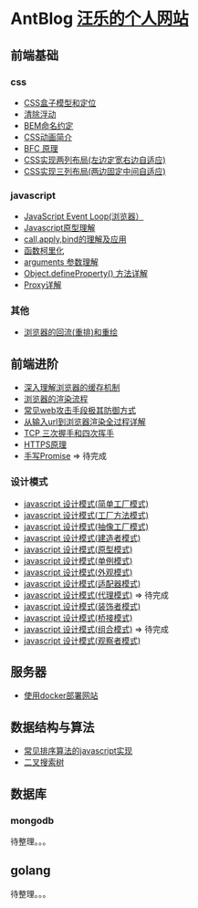# AntBlog  [汪乐的个人网站](https://github.com/antbaobao/AntVueBlogFront)
## 前端基础
### css
* [CSS盒子模型和定位](https://github.com/antbaobao/AntBlog/issues/7)
* [清除浮动](https://github.com/antbaobao/AntBlog/issues/11)
* [BEM命名约定](https://github.com/antbaobao/AntBlog/issues/10)
* [CSS动画简介](https://github.com/antbaobao/AntBlog/issues/12)
* [BFC 原理](https://github.com/antbaobao/AntBlog/issues/25)
* [CSS实现两列布局(左边定宽右边自适应)](https://github.com/antbaobao/AntBlog/issues/26)
* [CSS实现三列布局(两边固定中间自适应)](https://github.com/antbaobao/AntBlog/issues/27)
### javascript
* [JavaScript Event Loop(浏览器）](https://github.com/antbaobao/AntBlog/issues/13)
* [Javascript原型理解](https://github.com/antbaobao/AntBlog/issues/14)
* [call,apply,bind的理解及应用](https://github.com/antbaobao/AntBlog/issues/15)
* [函数柯里化](https://github.com/antbaobao/AntBlog/issues/16)
* [arguments 参数理解](https://github.com/antbaobao/AntBlog/issues/17)
* [Object.defineProperty() 方法详解](https://github.com/antbaobao/AntBlog/issues/18)
* [Proxy详解](https://github.com/antbaobao/AntBlog/issues/19)
### 其他
* [浏览器的回流(重排)和重绘](https://github.com/antbaobao/AntBlog/issues/9)
## 前端进阶
* [深入理解浏览器的缓存机制](https://github.com/antbaobao/AntBlog/issues/1)
* [浏览器的渲染流程](https://github.com/antbaobao/AntBlog/issues/8)
* [常见web攻击手段极其防御方式](https://github.com/antbaobao/AntBlog/issues/2)
* [从输入url到浏览器渲染全过程详解](https://github.com/antbaobao/AntBlog/issues/3)
* [TCP 三次握手和四次挥手](https://github.com/antbaobao/AntBlog/issues/4)
* [HTTPS原理](https://github.com/antbaobao/AntBlog/issues/5)
* [手写Promise](https://github.com/antbaobao/AntBlog/issues/29) => 待完成
### 设计模式
* [javascript 设计模式(简单工厂模式)](https://github.com/antbaobao/AntBlog/issues/21)
* [javascript 设计模式(工厂方法模式)](https://github.com/antbaobao/AntBlog/issues/22)
* [javascript 设计模式(抽像工厂模式)](https://github.com/antbaobao/AntBlog/issues/23)
* [javascript 设计模式(建造者模式)](https://github.com/antbaobao/AntBlog/issues/28)
* [javascript 设计模式(原型模式)](https://github.com/antbaobao/AntBlog/issues/31)
* [javascript 设计模式(单例模式)](https://github.com/antbaobao/AntBlog/issues/32)
* [javascript 设计模式(外观模式)](https://github.com/antbaobao/AntBlog/issues/33)
* [javascript 设计模式(适配器模式)](https://github.com/antbaobao/AntBlog/issues/34)
* [javascript 设计模式(代理模式)](#)  => 待完成 
* [javascript 设计模式(装饰者模式)](https://github.com/antbaobao/AntBlog/issues/35)
* [javascript 设计模式(桥接模式)](https://github.com/antbaobao/AntBlog/issues/36)
* [javascript 设计模式(组合模式)](#)  => 待完成 
* [javascript 设计模式(观察者模式)](https://github.com/antbaobao/AntBlog/issues/24)
## 服务器
* [使用docker部署网站](https://github.com/antbaobao/AntBlog/issues/20)
## 数据结构与算法
* [常见排序算法的javascript实现](https://github.com/antbaobao/AntBlog/issues/6)
* [二叉搜索树](https://github.com/antbaobao/AntBlog/issues/30)
## 数据库
### mongodb
待整理。。。
## golang
待整理。。。

